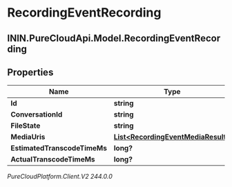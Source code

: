 # RecordingEventRecording

## ININ.PureCloudApi.Model.RecordingEventRecording

## Properties

|Name | Type | Description | Notes|
|------------ | ------------- | ------------- | -------------|
| **Id** | **string** |  | [optional] |
| **ConversationId** | **string** |  | [optional] |
| **FileState** | **string** |  | [optional] |
| **MediaUris** | [**List&lt;RecordingEventMediaResult&gt;**](RecordingEventMediaResult) |  | [optional] |
| **EstimatedTranscodeTimeMs** | **long?** |  | [optional] |
| **ActualTranscodeTimeMs** | **long?** |  | [optional] |



_PureCloudPlatform.Client.V2 244.0.0_
